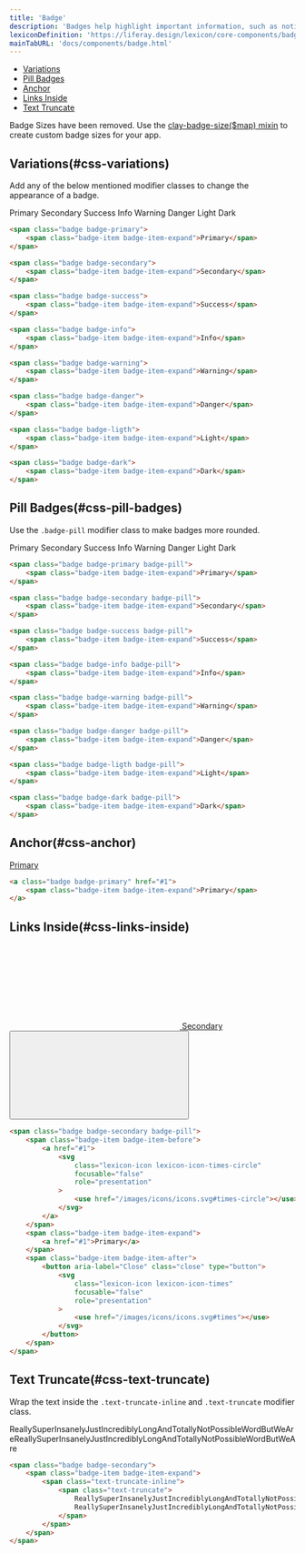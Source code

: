 ```yaml
---
title: 'Badge'
description: 'Badges help highlight important information, such as notifications or new and unread messages. Badges have circular borders and are only used to specify a number.'
lexiconDefinition: 'https://liferay.design/lexicon/core-components/badges/'
mainTabURL: 'docs/components/badge.html'
---
```


<div class="nav-toc-absolute">
<div class="nav-toc">

-   [Variations](#css-variations)
-   [Pill Badges](#css-pill-badges)
-   [Anchor](#css-anchor)
-   [Links Inside](#css-links-inside)
-   [Text Truncate](#css-text-truncate)

</div>
</div>

<div class="clay-site-alert alert alert-warning">
	Badge Sizes have been removed. Use the <a href="https://github.com/liferay/clay/blob/master/packages/clay-css/src/scss/mixins/_badges.scss#L19">clay-badge-size($map) mixin</a> to create custom badge sizes for your app.
</div>

## Variations(#css-variations)

Add any of the below mentioned modifier classes to change the appearance of a badge.

<div class="sheet-example">
	<span class="badge badge-primary">
		<span class="badge-item badge-item-expand">Primary</span>
	</span>
	<span class="badge badge-secondary">
		<span class="badge-item badge-item-expand">Secondary</span>
	</span>
	<span class="badge badge-success">
		<span class="badge-item badge-item-expand">Success</span>
	</span>
	<span class="badge badge-info">
		<span class="badge-item badge-item-expand">Info</span>
	</span>
	<span class="badge badge-warning">
		<span class="badge-item badge-item-expand">Warning</span>
	</span>
	<span class="badge badge-danger">
		<span class="badge-item badge-item-expand">Danger</span>
	</span>
	<span class="badge badge-ligth">
		<span class="badge-item badge-item-expand">Light</span>
	</span>
	<span class="badge badge-dark">
		<span class="badge-item badge-item-expand">Dark</span>
	</span>
</div>

```html
<span class="badge badge-primary">
	<span class="badge-item badge-item-expand">Primary</span>
</span>

<span class="badge badge-secondary">
	<span class="badge-item badge-item-expand">Secondary</span>
</span>

<span class="badge badge-success">
	<span class="badge-item badge-item-expand">Success</span>
</span>

<span class="badge badge-info">
	<span class="badge-item badge-item-expand">Info</span>
</span>

<span class="badge badge-warning">
	<span class="badge-item badge-item-expand">Warning</span>
</span>

<span class="badge badge-danger">
	<span class="badge-item badge-item-expand">Danger</span>
</span>

<span class="badge badge-ligth">
	<span class="badge-item badge-item-expand">Light</span>
</span>

<span class="badge badge-dark">
	<span class="badge-item badge-item-expand">Dark</span>
</span>
```

## Pill Badges(#css-pill-badges)

Use the `.badge-pill` modifier class to make badges more rounded.

<div class="sheet-example">
	<span class="badge badge-primary badge-pill">
		<span class="badge-item badge-item-expand">Primary</span>
	</span>
	<span class="badge badge-secondary badge-pill">
		<span class="badge-item badge-item-expand">Secondary</span>
	</span>
	<span class="badge badge-success badge-pill">
		<span class="badge-item badge-item-expand">Success</span>
	</span>
	<span class="badge badge-info badge-pill">
		<span class="badge-item badge-item-expand">Info</span>
	</span>
	<span class="badge badge-warning badge-pill">
		<span class="badge-item badge-item-expand">Warning</span>
	</span>
	<span class="badge badge-danger badge-pill">
		<span class="badge-item badge-item-expand">Danger</span>
	</span>
	<span class="badge badge-ligth badge-pill">
		<span class="badge-item badge-item-expand">Light</span>
	</span>
	<span class="badge badge-dark badge-pill">
		<span class="badge-item badge-item-expand">Dark</span>
	</span>
</div>

```html
<span class="badge badge-primary badge-pill">
	<span class="badge-item badge-item-expand">Primary</span>
</span>

<span class="badge badge-secondary badge-pill">
	<span class="badge-item badge-item-expand">Secondary</span>
</span>

<span class="badge badge-success badge-pill">
	<span class="badge-item badge-item-expand">Success</span>
</span>

<span class="badge badge-info badge-pill">
	<span class="badge-item badge-item-expand">Info</span>
</span>

<span class="badge badge-warning badge-pill">
	<span class="badge-item badge-item-expand">Warning</span>
</span>

<span class="badge badge-danger badge-pill">
	<span class="badge-item badge-item-expand">Danger</span>
</span>

<span class="badge badge-ligth badge-pill">
	<span class="badge-item badge-item-expand">Light</span>
</span>

<span class="badge badge-dark badge-pill">
	<span class="badge-item badge-item-expand">Dark</span>
</span>
```

## Anchor(#css-anchor)

<div class="sheet-example">
	<a class="badge badge-primary" href="#1">
		<span class="badge-item badge-item-expand">Primary</span>
	</a>
</div>

```html
<a class="badge badge-primary" href="#1">
	<span class="badge-item badge-item-expand">Primary</span>
</a>
```

## Links Inside(#css-links-inside)

<div class="sheet-example">
	<span class="badge badge-secondary badge-pill">
		<span class="badge-item badge-item-before">
			<a href="#1">
				<svg class="lexicon-icon lexicon-icon-times-circle" focusable="false" role="presentation">
					<use href="/images/icons/icons.svg#times-circle"></use>
				</svg>
			</a>
		</span>
		<span class="badge-item badge-item-expand">
			<a href="#1">Secondary</a>
		</span>
		<span class="badge-item badge-item-after">
			<button aria-label="Close" class="close" type="button">
				<svg class="lexicon-icon lexicon-icon-times" focusable="false" role="presentation">
					<use href="/images/icons/icons.svg#times"></use>
				</svg>
			</button>
		</span>
	</span>
</div>

```html
<span class="badge badge-secondary badge-pill">
	<span class="badge-item badge-item-before">
		<a href="#1">
			<svg
				class="lexicon-icon lexicon-icon-times-circle"
				focusable="false"
				role="presentation"
			>
				<use href="/images/icons/icons.svg#times-circle"></use>
			</svg>
		</a>
	</span>
	<span class="badge-item badge-item-expand">
		<a href="#1">Primary</a>
	</span>
	<span class="badge-item badge-item-after">
		<button aria-label="Close" class="close" type="button">
			<svg
				class="lexicon-icon lexicon-icon-times"
				focusable="false"
				role="presentation"
			>
				<use href="/images/icons/icons.svg#times"></use>
			</svg>
		</button>
	</span>
</span>
```

## Text Truncate(#css-text-truncate)

Wrap the text inside the `.text-truncate-inline` and `.text-truncate` modifier class.

<div class="sheet-example">
	<span class="badge badge-secondary">
		<span class="badge-item badge-item-expand">
			<span class="text-truncate-inline">
				<span class="text-truncate">
					ReallySuperInsanelyJustIncrediblyLongAndTotallyNotPossibleWordButWeAreReallySuperInsanelyJustIncrediblyLongAndTotallyNotPossibleWordButWeAre
				</span>
			</span>
		</span>
	</span>
</div>

```html
<span class="badge badge-secondary">
	<span class="badge-item badge-item-expand">
		<span class="text-truncate-inline">
			<span class="text-truncate">
				ReallySuperInsanelyJustIncrediblyLongAndTotallyNotPossibleWordButWeAre
				ReallySuperInsanelyJustIncrediblyLongAndTotallyNotPossibleWordButWeAre
			</span>
		</span>
	</span>
</span>
```
